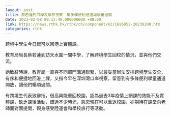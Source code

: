 ```yaml
---
layout: post
title: 蔡若蓮到口岸及學校視察　稱多條便利通道讓學童過關
date: 2023-02-08 09:13:49.000000000 +08:00
link: https://news.rthk.hk/rthk/ch/component/k2/1686952-20230208.htm
categories: rthk
---
```


跨境中學生今日起可以回港上實體課。

教育局局長蔡若蓮到訪天水圍一間中學，了解跨境學生回校的情況，並與他們交流。

她致辭時說，教育局一直與不同部門溝通聯繫，以最妥當辦法安排跨境學生安全、有序和便捷地回港上課，又指今早在深圳灣口岸視察，留意到有多條便利學童通道開放，讓他們暢順過關。

有跨境生代表致辭指，很高興能重回校園，認為過去3年疫情上網課的效能不及實體課，缺乏課後活動，錯過不少時光，感恩現在可以重返校園，亦期待在課堂向老師面對面提問，親身感受陸運會和學校旅行等活動。
